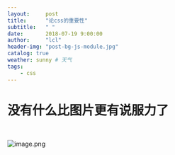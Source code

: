 ```yaml
---
layout:     post
title:      "论css的重要性"
subtitle:   " "
date:       2018-07-19 9:00:00
author:     "lcl"
header-img: "post-bg-js-module.jpg"
catalog: true
weather: sunny # 天气
tags:
    - css
---
```


# 没有什么比图片更有说服力了

<br/>

![image.png](/img/post/css/css1.png)

<!--more-->